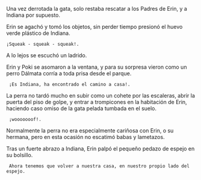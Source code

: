 Una vez derrotada la gata, solo restaba rescatar a los Padres de Erin, y a Indiana por supuesto.

Erin se agachó y tomó los objetos, sin perder tiempo presionó el huevo verde plástico de Indiana.

    ¡Squeak - squeak - squeak!.

 A lo lejos se escuchó un ladrido.

 Erin y Poki se asomaron a la ventana, y para su sorpresa vieron como un perro Dálmata corría a toda prisa desde el parque.

     ¡Es Indiana, ha encontrado el camino a casa!.

 La perra no tardó mucho en subir como un cohete por las escaleras, abrir la puerta del piso de golpe, y entrar a trompicones en la habitación de Erin, haciendo caso omiso de la gata pelada tumbada en el suelo.

     ¡wooooooof!.

 Normalmente la perra no era especialmente cariñosa con Erin, o su hermana, pero en esta ocasión no escatimó babas y lametazos.

 Tras un fuerte abrazo a Indiana, Erin palpó el pequeño pedazo de espejo en su bolsillo.

     Ahora tenemos que volver a nuestra casa, en nuestro propio lado del espejo.